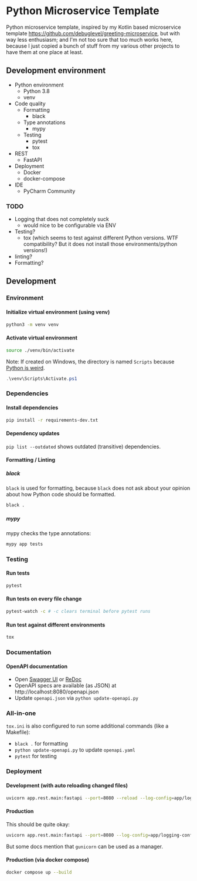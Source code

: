 # Python Microservice Template

Python microservice template, inspired by my Kotlin based microservice
template https://github.com/debuglevel/greeting-microservice, but with way less enthusiasm; and I'm not too sure that
too much works here, because I just copied a bunch of stuff from my various other projects to have them at one place at
least.

## Development environment

* Python environment
    * Python 3.8
    * venv
* Code quality
    * Formatting
        * black
    * Type annotations
        * mypy
    * Testing
        * pytest
        * tox
* REST
    * FastAPI
* Deployment
    * Docker
    * docker-compose
* IDE
    * PyCharm Community

### TODO

* Logging that does not completely suck
    * would nice to be configurable via ENV
* Testing?
    * tox (which seems to test against different Python versions. WTF compatibility? But it does not install those
      environments/python versions!)
* linting?
* Formatting?

## Development

### Environment

#### Initialize virtual environment (using venv)

```sh
python3 -m venv venv
```

#### Activate virtual environment

```sh
source ./venv/bin/activate
```

Note: If created on Windows, the directory is named `Scripts` because [Python is weird](https://stackoverflow.com/questions/43826134/why-is-the-bin-directory-named-differently-scripts-on-windows).
```powershell
.\venv\Scripts\Activate.ps1
```

### Dependencies

#### Install dependencies

```sh
pip install -r requirements-dev.txt
```

#### Dependency updates

`pip list --outdated` shows outdated (transitive) dependencies.

#### Formatting / Linting

##### black

`black` is used for formatting, because `black` does not ask about your opinion about how Python code should be formatted.

```bash
black .
```

##### mypy

mypy checks the type annotations:

```sh
mypy app tests
```

### Testing

#### Run tests

```sh
pytest
```

#### Run tests on every file change

```sh
pytest-watch -c # -c clears terminal before pytest runs
```

#### Run test against different environments

```sh
tox
```

### Documentation

#### OpenAPI documentation

* Open [Swagger UI](http://localhost:8000/docs) or [ReDoc](http://localhost:8000/redoc)
* OpenAPI specs are available (as JSON) at http://localhost:8080/openapi.json 
* Update `openapi.json` via `python update-openapi.py`

### All-in-one
`tox.ini` is also configured to run some additional commands (like a Makefile):
* `black .` for formatting
* `python update-openapi.py` to update `openapi.yaml`
* `pytest` for testing

### Deployment

#### Development (with auto reloading changed files)

```sh
uvicorn app.rest.main:fastapi --port=8080 --reload --log-config=app/logging-config.yaml
```

#### Production

This should be quite okay:

```sh
uvicorn app.rest.main:fastapi --port=8080 --log-config=app/logging-config.yaml
```

But some docs mention that `gunicorn` can be used as a manager.

#### Production (via docker compose)

```sh
docker compose up --build
```


